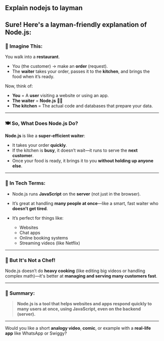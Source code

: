 ## Explain nodejs to layman 

Sure! Here's a **layman-friendly explanation** of **Node.js**:
---

### 🧠 Imagine This:

You walk into a **restaurant**.

* You (the customer) → make an **order** (request).
* The **waiter** takes your order, passes it to the **kitchen**, and brings the food when it’s ready.

Now, think of:

* **You** = A **user** visiting a website or using an app.
* **The waiter** = **Node.js** 🧑‍🍳
* **The kitchen** = The actual code and databases that prepare your data.

---

### 🍽️ So, What Does Node.js Do?

**Node.js** is like a **super-efficient waiter**:

* It takes your order **quickly**.
* If the kitchen is **busy**, it doesn’t wait—it runs to serve the **next customer**.
* Once your food is ready, it brings it to you **without holding up anyone else**.

---

### 🔧 In Tech Terms:

* Node.js runs **JavaScript** on the **server** (not just in the browser).
* It’s great at handling **many people at once**—like a smart, fast waiter who **doesn’t get tired**.
* It’s perfect for things like:

  * Websites
  * Chat apps
  * Online booking systems
  * Streaming videos (like Netflix)

---

### 🚫 But It's Not a Chef!

Node.js doesn’t do **heavy cooking** (like editing big videos or handling complex math)—it's better at **managing and serving many customers fast**.

---

### 💬 Summary:

> **Node.js is a tool that helps websites and apps respond quickly to many users at once, using JavaScript, even on the backend (server).**

---

Would you like a short **analogy video**, **comic**, or example with a **real-life app** like WhatsApp or Swiggy?
